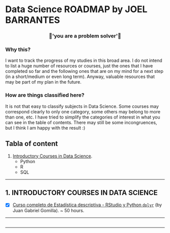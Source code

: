 # Data Science ROADMAP by JOEL BARRANTES


<h3 align="center" id="heading">🧡'you are a problem solver'🧡</h3>

### Why this?
I want to track the progress of my studies in this broad area. I do not intend to list a huge number of resources or courses, just the ones that I have completed so far and the following ones that are on my mind for a next step (in a short/medium or even long term). Anyway, valuable resources that may be part of my plan in the future.

### How are things classified here?
It is not that easy to classify subjects in Data Science. Some courses may correspond clearly to only one category, some others may belong to more than one, etc. I have tried to simplify the categories of interest in what you can see in the table of contents. There may still be some incongruences, but I think I am happy with the result :)

## Tabla of content
1. [Introductory Courses in Data Science](#1-introductory-courses-in-data-science-back-to-top-).
   - Python
   - R
   - SQL



---

## 1. INTRODUCTORY COURSES IN DATA SCIENCE 

- [X] [Curso completo de Estadística descriptiva - RStudio y Python `dplyr`](https://www.udemy.com/course/estadistica-descriptiva/) (by Juan Gabriel Gomilla). ~ 50 hours. 


---

## 



---
